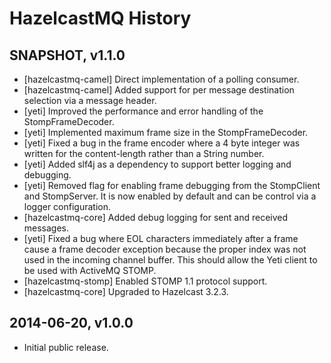 # HazelcastMQ History

## SNAPSHOT, v1.1.0

- [hazelcastmq-camel] Direct implementation of a polling consumer.
- [hazelcastmq-camel] Added support for per message destination selection via a 
message header.
- [yeti] Improved the performance and error handling of the StompFrameDecoder.
- [yeti] Implemented maximum frame size in the StompFrameDecoder.
- [yeti] Fixed a bug in the frame encoder where a 4 byte integer was written 
for the content-length rather than a String number.
- [yeti] Added slf4j as a dependency to support better logging and debugging.
- [yeti] Removed flag for enabling frame debugging from the StompClient and 
StompServer. It is now enabled by default and can be control via a logger 
configuration.
- [hazelcastmq-core] Added debug logging for sent and received messages.
- [yeti] Fixed a bug where EOL characters immediately after a frame cause a 
frame decoder exception because the proper index was not used in the incoming 
channel buffer. This should allow the Yeti client to be used with ActiveMQ 
STOMP.
- [hazelcastmq-stomp] Enabled STOMP 1.1 protocol support.
- [hazelcastmq-core] Upgraded to Hazelcast 3.2.3.

## 2014-06-20, v1.0.0

- Initial public release.